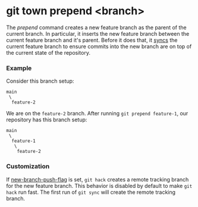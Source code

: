 # git town prepend &lt;branch&gt;

The _prepend_ command creates a new feature branch as the parent of the current
branch. In particular, it inserts the new feature branch between the current
feature branch and it's parent. Before it does that, it [syncs](sync.md) the
current feature branch to ensure commits into the new branch are on top of the
current state of the repository.

### Example

Consider this branch setup:

```
main
 \
  feature-2
```

We are on the `feature-2` branch. After running `git prepend feature-1`, our
repository has this branch setup:

```
main
 \
  feature-1
   \
    feature-2
```

### Customization

If [new-branch-push-flag](.new-branch-push-flag.md) is set, `git hack` creates a
remote tracking branch for the new feature branch. This behavior is disabled by
default to make `git hack` run fast. The first run of `git sync` will create the
remote tracking branch.

```
```
